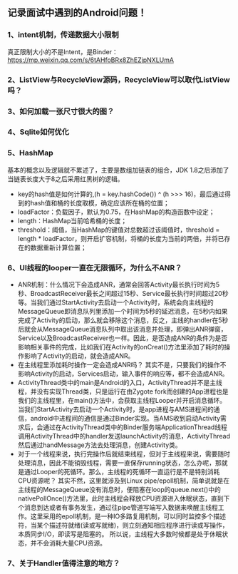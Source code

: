 ## 记录面试中遇到的Android问题！

### 1、intent机制，传递数据大小限制
真正限制大小的不是Intent，是Binder：</br>
https://mp.weixin.qq.com/s/6tAHfoBRx8ZhEZjpNXLUmA

### 2、ListView与RecycleView源码，RecycleView可以取代ListView吗？

### 3、如何加载一张尺寸很大的图？

### 4、Sqlite如何优化

### 5、HashMap
基本的概念以及逻辑就不累述了，主要是数组加链表的组合，JDK 1.8之后添加了当链表长度大于8之后采用红黑树的逻辑。
* key的hash值是如何计算的,(h = key.hashCode()) ^ (h >>> 16)，最后通过得到的hash值和桶的长度取模，确定应该所在桶的位置；
* loadFactor：负载因子，默认为0.75，在HashMap的构造函数中设定；
* length：HashMap当前哈希桶的长度；
* threshold：阈值，当HashMap的键值对总数超过该阈值时，threshold = length * loadFactor，则开启扩容机制，将桶的长度为当前的两倍，并将已存在的数据重新计算位置； 

### 6、UI线程的looper一直在无限循环，为什么不ANR？
* ANR机制：什么情况下会造成ANR，通常会回答Activity最长执行时间为5秒、BroadcastReceiver最长之间超过15秒、Service最长执行时间超过20秒等。当我们通过StartActivity去启动一个Activity时，系统会向主线程的MessageQueue即消息队列里添加一个时间为5秒的延迟消息，在5秒内如果完成了Activity的启动，那么就会移除这个消息，反之，主线的handler在5秒后就会从MessageQueue消息队列中取出该消息并处理，即弹出ANR弹窗，Service以及BroadcastReceiver也一样。因此，是否造成ANR的条件为是否影响相关事件的完成，比如我们在Activity的onCreat()方法里添加了耗时的操作影响了Activity的启动，就会造成ANR。
* 在主线程里添加耗时操作一定会造成ANR吗？ 其实不是，只要我们的操作不影响Activity的启动，Services启动，输入事件的响应等，都不会造成ANR。
* ActivityThread类中的main是Android的入口，ActivityThread并不是主线程，并没有实现Thread类，只是运行在由Zygote fork而创建的App进程也是我们的主线程里，在main()方法中，会获取主线程Looper并开启消息循环。当我们StartActivity去启动一个Activity时，是app进程与AMS进程间的通信，android中进程间的通信是通过Binder实现。当AMS收到启动Activity需求后，会通过在ActivityThread类中的Binder服务端ApplicationThread线程调用ActivityThread中的handler发送launchActivity的消息，ActivityThread然后通过handMessage方法去处理消息，创建Activity类。
* 对于一个线程来说，执行完操作后就结束线程，但对于主线程来说，需要随时处理消息，因此不能销毁线程，需要一直保存running状态，怎么办呢，那就是通过Looper的死循环。那么，主线程的死循环一直运行是不是特别消耗CPU资源呢？ 其实不然，这里就涉及到Linux pipe/epoll机制，简单说就是在主线程的MessageQueue没有消息时，便阻塞在loop的queue.next()中的nativePollOnce()方法里，此时主线程会释放CPU资源进入休眠状态，直到下个消息到达或者有事务发生，通过往pipe管道写端写入数据来唤醒主线程工作。这里采用的epoll机制，是一种IO多路复用机制，可以同时监控多个描述符，当某个描述符就绪(读或写就绪)，则立刻通知相应程序进行读或写操作，本质同步I/O，即读写是阻塞的。 所以说，主线程大多数时候都是处于休眠状态，并不会消耗大量CPU资源。

### 7、关于Handler值得注意的地方？
